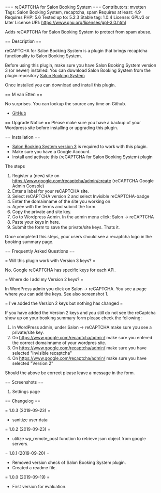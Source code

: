 === reCAPTCHA for Salon Booking System  ===
Contributors: mvetten
Tags: Salon Booking System, recaptcha, spam
Requires at least: 4.9
Requires PHP: 5.6
Tested up to: 5.2.3
Stable tag: 1.0.4
License: GPLv3 or later
License URI: https://www.gnu.org/licenses/gpl-3.0.html

Adds reCAPTCHA for Salon Booking System to protect from spam abuse.

== Description ==

reCAPTCHA for Salon Booking System is a plugin that brings recaptcha functionality to Salon Booking System.

Before using this plugin, make sure you have Salon Booking System version 3 (or newer) installed. You can download
Salon Booking System from the plugin repository [Salon Booking System](https://wordpress.org/plugins/salon-booking-system/)

Once installed you can download and install this plugin. 

== M van Etten ==

No surprises. You can lookup the source any time on Github. 
* [GitHub](https://github.com/mvanetten/recaptcha-for-salon-booking-system)

== Upgrade Notice ==
Please make sure you have a backup of your Wordpress site before installing or upgrading this plugin.

== Installation ==

* [Salon Booking System version 3](https://wordpress.org/plugins/salon-booking-system/) is required to work with this plugin.
* Make sure you have a Google Account.
* Install and activate this (reCAPTCHA for Salon Booking System) plugin

The steps
1. Register a (new) site on https://www.google.com/recaptcha/admin/create (reCAPTCHA Google Admin Console)
1. Enter a label for your reCAPTCHA site.
1. Select reCAPTCHA version 2 and select Invisible reCAPTCHA-badge
1. Enter the domainname of the site you working on.
1. Agree with the terms and submit the form.
1. Copy the private and site key.
1. Go to Wordpress Admin. In the admin menu click: Salon -> reCAPTCHA 
1. Paste your keys in here.
1. Submit the form to save the private/site keys. Thats it.

Once completed this steps, your users should see a recaptcha logo in the booking summary page. 

== Frequently Asked Questions ==

= Will this plugin work with Version 3 keys? =

No. Google reCAPTCHA has specific keys for each API. 

= Where do I add my Version 2 keys? =

In WordPress admin you click on Salon -> reCAPTCHA. You see a page where you can add the keys. See also screenshot 1. 

= I've added the Version 2 keys but nothing has changed =

If you have added the Version 2 keys and you still do not see the reCaptcha show up on your booking summary form please check the following:

1. In WordPress admin, under Salon -> reCAPTCHA make sure you see a private/site key. 
1. On https://www.google.com/recaptcha/admin/ make sure you entered the correct domainname of your wordpres site.
1. On https://www.google.com/recaptcha/admin/ make sure you have selected "invisible recaptcha"
1. On https://www.google.com/recaptcha/admin/ make sure you have selected "Version 2"

Should the above be correct please leave a message in the form.

== Screenshots ==

1. Settings page

== Changelog ==

= 1.0.3 (2019-09-23) =
* sanitize user data 

= 1.0.2 (2019-09-23) =
* utilize wp_remote_post function to retrieve json object from google servers.

= 1.0.1 (2019-09-20) =
* Removed version check of Salon Booking System plugin.
* Created a readme file.

= 1.0.0 (2019-09-19) =
* First version for evaluation.